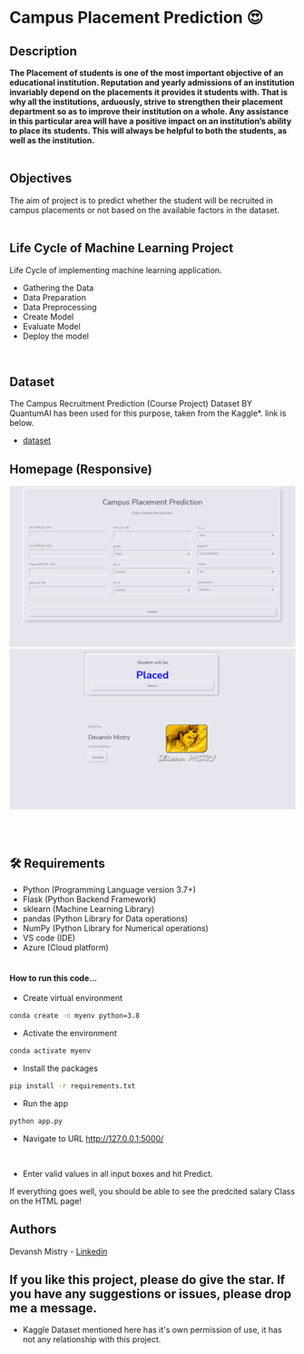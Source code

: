 # Campus Placement Prediction 😍

## Description
<b>
The Placement of students is one of the most important objective of an educational 
institution. Reputation and yearly admissions of an institution invariably depend on the 
placements it provides it students with. That is why all the institutions, arduously, strive 
to strengthen their placement department so as to improve their institution on a whole. 
Any assistance in this particular area will have a positive impact on an institution’s ability 
to place its students. This will always be helpful to both the students, as well as the 
institution.
</b><br> <br>

## Objectives
The aim of project is to predict whether the student will be recruited in campus placements 
or not based on the available factors in the dataset.<br><br>

## Life Cycle of Machine Learning Project
Life Cycle of implementing machine learning application.
- Gathering the Data
- Data Preparation
- Data Preprocessing
- Create Model
- Evaluate Model
- Deploy the model
<br>

## Dataset
The Campus Recruitment Prediction (Course Project) Dataset BY QuantumAI has been used for this purpose, taken from the Kaggle*. link is below.

- [dataset](https://www.kaggle.com/c/ml-with-python-course-project/data)


## Homepage (Responsive)
<img src = "image\Home.png" width = "700px">
<img src = "image\Predict.png" width = "700px">

<br><br>

## 🛠️ Requirements
* Python (Programming Language version 3.7+)
* Flask (Python Backend Framework)
* sklearn (Machine Learning Library)
* pandas (Python Library for Data operations)
* NumPy (Python Library for Numerical operations)
* VS code (IDE)
* Azure (Cloud platform)<br><br>

#### How to run this code...
- Create virtual environment
```bash
conda create -n myenv python=3.8
```
- Activate the environment
```bash
conda activate myenv
```
- Install the packages
```bash
pip install -r requirements.txt
```
- Run the app
```bash
python app.py
```
- Navigate to URL http://127.0.0.1:5000/
<br>

- Enter valid values in all input boxes and hit Predict.

If everything goes well, you should  be able to see the predcited salary Class on the HTML page!

## Authors
Devansh Mistry - [Linkedin](https://linkedin.com/in/devansh-vinodkumar-mistry-9bb2611aa/)

## If you like this project, please do give the star. If you have any suggestions or issues, please drop me a message.

* Kaggle Dataset mentioned here has it's own permission of use, it has not any relationship with this project. 

